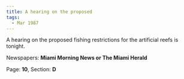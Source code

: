 ```yaml
---  
title: A hearing on the proposed  
tags:  
  - Mar 1987  
---  
```

  
A hearing on the proposed fishing restrictions for the artificial reefs is tonight.  
  
Newspapers: **Miami Morning News or The Miami Herald**  
  
Page: **10**, Section: **D** 
